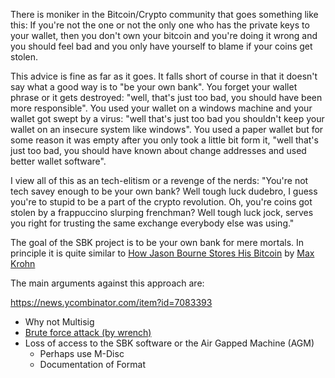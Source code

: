 There is moniker in the Bitcoin/Crypto community that goes something like this: If you're not the one or not the only one who has the private keys to your wallet, then you don't own your bitcoin and you're doing it wrong and you should feel bad and you only have yourself to blame if your coins get stolen. 

This advice is fine as far as it goes. It falls short of course in that it doesn't say what a good way is to "be your own bank". You forget your wallet phrase or it gets destroyed: "well, that's just too bad, you should have been more responsible". You used your wallet on a windows machine and your wallet got swept by a virus: "well that's just too bad you shouldn't keep your wallet on an insecure system like windows". You used a paper wallet but for some reason it was empty after you only took a little bit form it, "well that's just too bad, you should have known about change addresses and used better wallet software". 

I view all of this as an tech-elitism or a revenge of the nerds: "You're not tech savey enough to be your own bank? Well tough luck dudebro, I guess you're to stupid to be a part of the crypto revolution. Oh, you're coins got stolen by a frappuccino slurping frenchman? Well tough luck jock, serves you right for trusting the same exchange everybody else was using."

The goal of the SBK project is to be your own bank for mere mortals. In principle it is quite similar to [How Jason Bourne Stores His Bitcoin](http://maxtaco.github.io/bitcoin/2014/01/16/how-jason-bourne-stores-his-bitcoin/) by [Max Krohn](http://maxtaco.github.io/)

The main arguments against this approach are: 

https://news.ycombinator.com/item?id=7083393

 - Why not Multisig
 - [Brute force attack (by wrench)](https://xkcd.com/538/)
 - Loss of access to the SBK software or the Air Gapped Machine (AGM)
    - Perhaps use M-Disc
    - Documentation of Format
